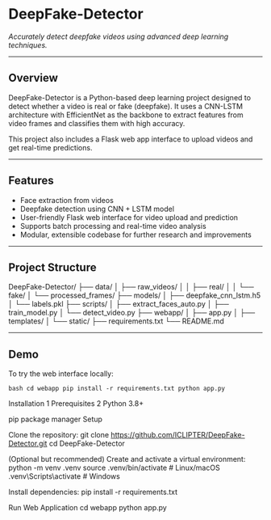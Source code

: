 <h1>DeepFake-Detector</h1>

*Accurately detect deepfake videos using advanced deep learning techniques.*

---

## Overview

DeepFake-Detector is a Python-based deep learning project designed to detect whether a video is real or fake (deepfake). It uses a CNN-LSTM architecture with EfficientNet as the backbone to extract features from video frames and classifies them with high accuracy.

This project also includes a Flask web app interface to upload videos and get real-time predictions.

---

## Features

- Face extraction from videos  
- Deepfake detection using CNN + LSTM model  
- User-friendly Flask web interface for video upload and prediction  
- Supports batch processing and real-time video analysis  
- Modular, extensible codebase for further research and improvements

---

## Project Structure
DeepFake-Detector/
├── data/
│   ├── raw_videos/
│   │   ├── real/
│   │   └── fake/
│   └── processed_frames/
├── models/
│   ├── deepfake_cnn_lstm.h5
│   └── labels.pkl
├── scripts/
│   ├── extract_faces_auto.py
│   ├── train_model.py
│   └── detect_video.py
├── webapp/
│   ├── app.py
│   ├── templates/
│   └── static/
├── requirements.txt
└── README.md

---

## Demo

To try the web interface locally:

``bash
cd webapp
pip install -r requirements.txt
python app.py
``

Installation
1 Prerequisites
2 Python 3.8+

pip package manager
Setup

Clone the repository:
git clone https://github.com/ICLIPTER/DeepFake-Detector.git
cd DeepFake-Detector

(Optional but recommended) Create and activate a virtual environment:
python -m venv .venv
source .venv/bin/activate     # Linux/macOS
.venv\Scripts\activate        # Windows

Install dependencies:
pip install -r requirements.txt

Run Web Application
cd webapp
python app.py




